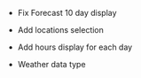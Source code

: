 - Fix Forecast 10 day display

- Add locations selection

- Add hours display for each day

- Weather data type
